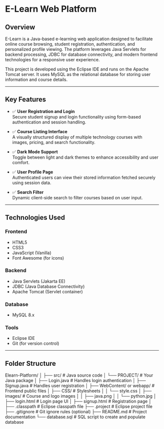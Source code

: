 # E-Learn Web Platform

## Overview

E-Learn is a Java-based e-learning web application designed to facilitate online course browsing, student registration, authentication, and personalized profile viewing. The platform leverages Java Servlets for backend processing, JDBC for database connectivity, and modern frontend technologies for a responsive user experience.

This project is developed using the Eclipse IDE and runs on the Apache Tomcat server. It uses MySQL as the relational database for storing user information and course details.

---

## Key Features

- ✅ **User Registration and Login**  
  Secure student signup and login functionality using form-based authentication and session handling.

- ✅ **Course Listing Interface**  
  A visually structured display of multiple technology courses with images, pricing, and search functionality.

- ✅ **Dark Mode Support**  
  Toggle between light and dark themes to enhance accessibility and user comfort.

- ✅ **User Profile Page**  
  Authenticated users can view their stored information fetched securely using session data.

- ✅ **Search Filter**  
  Dynamic client-side search to filter courses based on user input.

---

## Technologies Used

### Frontend
- HTML5
- CSS3
- JavaScript (Vanilla)
- Font Awesome (for icons)

### Backend
- Java Servlets (Jakarta EE)
- JDBC (Java Database Connectivity)
- Apache Tomcat (Servlet container)

### Database
- MySQL 8.x

### Tools
- Eclipse IDE
- Git (for version control)

---

## Folder Structure
Elearn-Platform/
│
├── src/ # Java source code
│ └── PROJECT/ # Your Java package
│ ├── Login.java # Handles login authentication
│ ├── Signup.java # Handles user registration
│
├── WebContent/ or webapp/ # Frontend public files
│ ├── CSS/ # Stylesheets
│ │ └── style.css
│ ├── images/ # Course and logo images
│ │ ├── java.png
│ │ └── python.jpg
│ ├── login.html # Login page UI
│ ├── signup.html # Registration page
│
├── .classpath # Eclipse classpath file
├── .project # Eclipse project file
├── .gitignore # Git ignore rules (optional)
├── README.md # Project documentation
└── database.sql # SQL script to create and populate database
